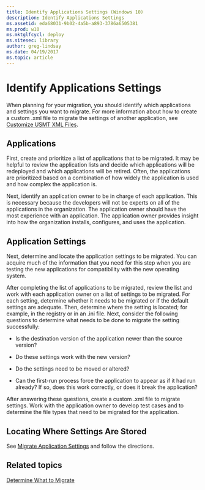 ```yaml
---
title: Identify Applications Settings (Windows 10)
description: Identify Applications Settings
ms.assetid: eda68031-9b02-4a5b-a893-3786a6505381
ms.prod: w10
ms.mktglfcycl: deploy
ms.sitesec: library
author: greg-lindsay
ms.date: 04/19/2017
ms.topic: article
---
```


# Identify Applications Settings


When planning for your migration, you should identify which applications and settings you want to migrate. For more information about how to create a custom .xml file to migrate the settings of another application, see [Customize USMT XML Files](usmt-customize-xml-files.md).

## Applications


First, create and prioritize a list of applications that to be migrated. It may be helpful to review the application lists and decide which applications will be redeployed and which applications will be retired. Often, the applications are prioritized based on a combination of how widely the application is used and how complex the application is.

Next, identify an application owner to be in charge of each application. This is necessary because the developers will not be experts on all of the applications in the organization. The application owner should have the most experience with an application. The application owner provides insight into how the organization installs, configures, and uses the application.

## Application Settings


Next, determine and locate the application settings to be migrated. You can acquire much of the information that you need for this step when you are testing the new applications for compatibility with the new operating system.

After completing the list of applications to be migrated, review the list and work with each application owner on a list of settings to be migrated. For each setting, determine whether it needs to be migrated or if the default settings are adequate. Then, determine where the setting is located; for example, in the registry or in an .ini file. Next, consider the following questions to determine what needs to be done to migrate the setting successfully:

-   Is the destination version of the application newer than the source version?

-   Do these settings work with the new version?

-   Do the settings need to be moved or altered?

-   Can the first-run process force the application to appear as if it had run already? If so, does this work correctly, or does it break the application?

After answering these questions, create a custom .xml file to migrate settings. Work with the application owner to develop test cases and to determine the file types that need to be migrated for the application.

## Locating Where Settings Are Stored


See [Migrate Application Settings](migrate-application-settings.md) and follow the directions.

## Related topics


[Determine What to Migrate](usmt-determine-what-to-migrate.md)

 

 





